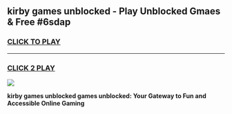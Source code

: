 
## kirby games unblocked - Play Unblocked Gmaes & Free #6sdap
<h3>
<a href="https://news.freeplayer.one?title=kirby_games_unblocked&ref=24F">CLICK TO PLAY</a></h3>
<hr>

<h3>
<a href="https://news.freeplayer.one?title=kirby_games_unblocked&ref=24F">CLICK 2 PLAY</a>
  
</h3>

<a href="https://news.freeplayer.one?title=kirby_games_unblocked&ref=24F/"><img src="https://clearcache.store/games.png"></a>


**kirby games unblocked games unblocked: Your Gateway to Fun and Accessible Online Gaming**
